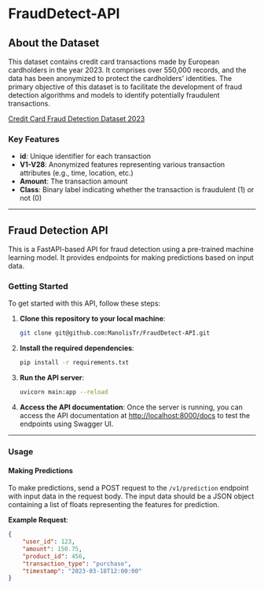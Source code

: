 # FraudDetect-API

## About the Dataset
This dataset contains credit card transactions made by European cardholders in the year 2023. It comprises over 550,000 records, and the data has been anonymized to protect the cardholders' identities. The primary objective of this dataset is to facilitate the development of fraud detection algorithms and models to identify potentially fraudulent transactions.

[Credit Card Fraud Detection Dataset 2023](https://www.kaggle.com/datasets/nelgiriyewithana/credit-card-fraud-detection-dataset-2023/code?datasetId=3752264&sortBy=voteCount)

### Key Features

- **id**: Unique identifier for each transaction
- **V1-V28**: Anonymized features representing various transaction attributes (e.g., time, location, etc.)
- **Amount**: The transaction amount
- **Class**: Binary label indicating whether the transaction is fraudulent (1) or not (0)

---

## Fraud Detection API

This is a FastAPI-based API for fraud detection using a pre-trained machine learning model. It provides endpoints for making predictions based on input data.

### Getting Started

To get started with this API, follow these steps:

1. **Clone this repository to your local machine**:

    ```bash
    git clone git@github.com:ManolisTr/FraudDetect-API.git
    ```

2. **Install the required dependencies**:

    ```bash
    pip install -r requirements.txt
    ```

3. **Run the API server**:

    ```bash
    uvicorn main:app --reload
    ```

4. **Access the API documentation**: Once the server is running, you can access the API documentation at [http://localhost:8000/docs](http://localhost:8000/docs) to test the endpoints using Swagger UI.

---

### Usage

#### Making Predictions

To make predictions, send a POST request to the `/v1/prediction` endpoint with input data in the request body. The input data should be a JSON object containing a list of floats representing the features for prediction.

**Example Request**:

```json
{
    "user_id": 123,
    "amount": 150.75,
    "product_id": 456,
    "transaction_type": "purchase",
    "timestamp": "2023-03-18T12:00:00"
}